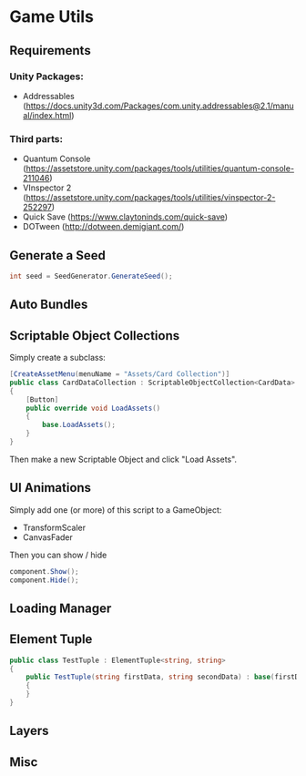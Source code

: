 # Game Utils

## Requirements

### Unity Packages:

* Addressables (https://docs.unity3d.com/Packages/com.unity.addressables@2.1/manual/index.html)

### Third parts:

* Quantum Console (https://assetstore.unity.com/packages/tools/utilities/quantum-console-211046)
* VInspector 2 (https://assetstore.unity.com/packages/tools/utilities/vinspector-2-252297)
* Quick Save (https://www.claytoninds.com/quick-save)
* DOTween (http://dotween.demigiant.com/)

## Generate a Seed

```cs
int seed = SeedGenerator.GenerateSeed();
```

## Auto Bundles



## Scriptable Object Collections

Simply create a subclass:

```cs
[CreateAssetMenu(menuName = "Assets/Card Collection")]
public class CardDataCollection : ScriptableObjectCollection<CardData>
{
    [Button]
    public override void LoadAssets()
    {
        base.LoadAssets();
    }
}
```

Then make a new Scriptable Object and click "Load Assets".

## UI Animations

Simply add one (or more) of this script to a GameObject:

* TransformScaler
* CanvasFader

Then you can show / hide

```cs
component.Show();
component.Hide();
```

## Loading Manager


## Element Tuple

```cs
public class TestTuple : ElementTuple<string, string>
{
    public TestTuple(string firstData, string secondData) : base(firstData, secondData)
    {
    }
}
```

## Layers

## Misc